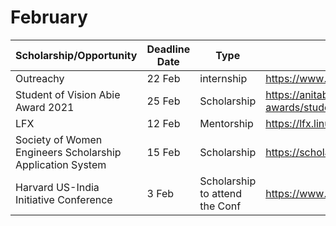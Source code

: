 # February

| Scholarship/Opportunity                          | Deadline Date | Type                                                       | Link                                                            | 
|----------------------------------------------------------|---------------|-----------------------------------------------------------|-----------------------------------------------------------------|
| Outreachy                                                | 22 Feb        | internship                                                | https://www.outreachy.org/                                      |
| Student of Vision Abie Award 2021                        | 25 Feb        | Scholarship                                               | https://anitab.org/awards-grants/abie-awards/student-of-vision/ |
| LFX                                                      | 12 Feb        | Mentorship                                                | https://lfx.linuxfoundation.org/tools/mentorship/               |
| Society of Women Engineers Scholarship Application System | 15 Feb        | Scholarship                                               | https://scholarships.swe.org/applications/login.asp             |
| Harvard US-India Initiative Conference                   | 3 Feb         | Scholarship to attend the Conf                            | https://www.huii.in/apply-now                                   |
